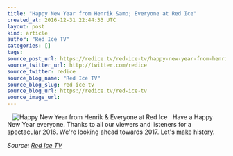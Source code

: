 ```yaml
---
title: "Happy New Year from Henrik &amp; Everyone at Red Ice"
created_at: 2016-12-31 22:44:33 UTC
layout: post
kind: article
author: "Red Ice TV"
categories: []
tags: 
source_post_url: https://redice.tv/red-ice-tv/happy-new-year-from-henrik-and-everyone-at-red-ice
source_twitter_url: http://twitter.com/redice
source_twitter: redice
source_blog_name: "Red Ice TV"
source_blog_slug: red-ice-tv
source_blog_url: https://redice.tv/red-ice-tv
source_image_url: 
---
```

<img align="left" hspace="12" alt="Happy New Year from Henrik &amp; Everyone at Red Ice" src="https://rdice.net/a/c/t/16/Happy-New-Year-from-Henrik.9cd7b47f.jpg"> Have a Happy New Year everyone. Thanks to all our viewers and listeners for a spectacular 2016. We're looking ahead towards 2017. Let's make history.<div class="">
    <i>Source: <a href="https://redice.tv/red-ice-tv">Red Ice TV</a></i>
</div>
